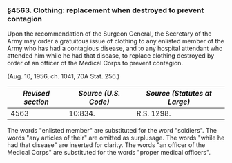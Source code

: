 ### §4563. Clothing: replacement when destroyed to prevent contagion ###

Upon the recommendation of the Surgeon General, the Secretary of the Army may order a gratuitous issue of clothing to any enlisted member of the Army who has had a contagious disease, and to any hospital attendant who attended him while he had that disease, to replace clothing destroyed by order of an officer of the Medical Corps to prevent contagion.

(Aug. 10, 1956, ch. 1041, 70A Stat. 256.)

|*Revised section*|*Source (U.S. Code)*|*Source (Statutes at Large)*|
|-----------------|--------------------|----------------------------|
|      4563       |      10:834.       |         R.S. 1298.         |

The words "enlisted member" are substituted for the word "soldiers". The words "any articles of their" are omitted as surplusage. The words "while he had that disease" are inserted for clarity. The words "an officer of the Medical Corps" are substituted for the words "proper medical officers".